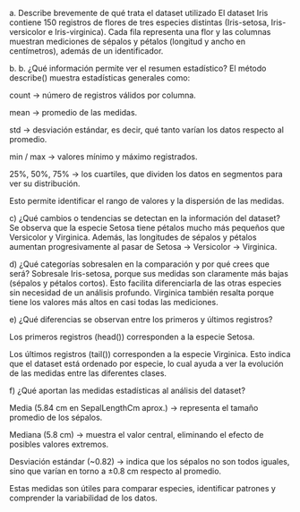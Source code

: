 a. Describe brevemente de qué trata el dataset utilizado
El dataset Iris contiene 150 registros de flores de tres especies distintas (Iris-setosa, Iris-versicolor e Iris-virginica). Cada fila representa una flor y las columnas muestran mediciones de sépalos y pétalos (longitud y ancho en centímetros), además de un identificador.

b. b. ¿Qué información permite ver el resumen estadístico?
El método describe() muestra estadísticas generales como:

count → número de registros válidos por columna.

mean → promedio de las medidas.

std → desviación estándar, es decir, qué tanto varían los datos respecto al promedio.

min / max → valores mínimo y máximo registrados.

25%, 50%, 75% → los cuartiles, que dividen los datos en segmentos para ver su distribución.

Esto permite identificar el rango de valores y la dispersión de las medidas.

c) ¿Qué cambios o tendencias se detectan en la información del dataset?
Se observa que la especie Setosa tiene pétalos mucho más pequeños que Versicolor y Virginica. Además, las longitudes de sépalos y pétalos aumentan progresivamente al pasar de Setosa → Versicolor → Virginica.

d) ¿Qué categorías sobresalen en la comparación y por qué crees que será?
Sobresale Iris-setosa, porque sus medidas son claramente más bajas (sépalos y pétalos cortos). Esto facilita diferenciarla de las otras especies sin necesidad de un análisis profundo. Virginica también resalta porque tiene los valores más altos en casi todas las mediciones.

e) ¿Qué diferencias se observan entre los primeros y últimos registros?

Los primeros registros (head()) corresponden a la especie Setosa.

Los últimos registros (tail()) corresponden a la especie Virginica.
Esto indica que el dataset está ordenado por especie, lo cual ayuda a ver la evolución de las medidas entre las diferentes clases.

f) ¿Qué aportan las medidas estadísticas al análisis del dataset?

Media (5.84 cm en SepalLengthCm aprox.) → representa el tamaño promedio de los sépalos.

Mediana (5.8 cm) → muestra el valor central, eliminando el efecto de posibles valores extremos.

Desviación estándar (~0.82) → indica que los sépalos no son todos iguales, sino que varían en torno a ±0.8 cm respecto al promedio.

Estas medidas son útiles para comparar especies, identificar patrones y comprender la variabilidad de los datos.
